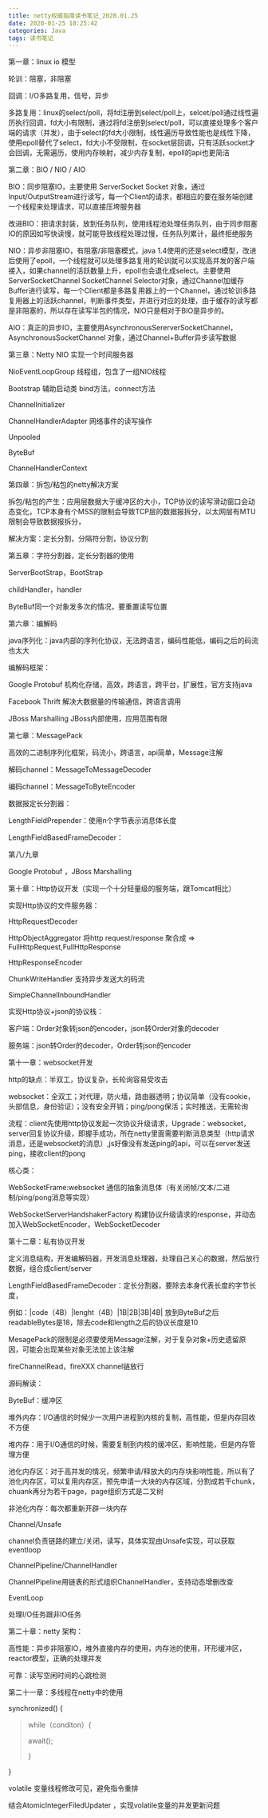 ```yaml
---
title: netty权威指南读书笔记_2020.01.25
date: 2020-01-25 18:25:42
categories: Java
tags: 读书笔记
---
```

第一章：linux io 模型

轮训：阻塞，非阻塞

回调：I/O多路复用，信号，异步

多路复用：linux的select/poll，将fd注册到select/poll上，selcet/poll通过线性遍历执行回调，fd大小有限制，通过将fd注册到select/poll，可以直接处理多个客户端的请求（并发），由于select的fd大小限制，线性遍历导致性能也是线性下降，使用epoll替代了select，fd大小不受限制，在socket层回调，只有活跃socket才会回调，无需遍历，使用内存映射，减少内存复制，epoll的api也更简洁
<!--more-->
第二章：BIO / NIO / AIO

BIO：同步阻塞IO，主要使用 ServerSocket Socket 对象，通过Input/OutputStream进行读写，每一个Client的请求，都相应的要在服务端创建一个线程来处理请求，可以直接压垮服务器

改进BIO：把请求封装，放到任务队列，使用线程池处理任务队列，由于同步阻塞IO的原因如写快读慢，就可能导致线程处理过慢，任务队列累计，最终拒绝服务

NIO：异步非阻塞IO，有阻塞/非阻塞模式，java 1.4使用的还是select模型，改进后使用了epoll，一个线程就可以处理多路复用的轮训就可以实现高并发的客户端接入，如果channel的活跃数量上升，epoll也会退化成select。主要使用ServerSocketChannel SocketChannel Selector对象，通过Channel加缓存Buffer进行读写，每一个Client都是多路复用器上的一个Channel，通过轮训多路复用器上的活跃channel，判断事件类型，并进行对应的处理，由于缓存的读写都是非阻塞的，所以存在读写半包的情况，NIO只是相对于BIO是异步的。

AIO：真正的异步IO，主要使用AsynchronousSererverSocketChannel，AsynchronousSocketChannel 对象，通过Channel+Buffer异步读写数据

第三章：Netty NIO 实现一个时间服务器

NioEventLoopGroup 线程组，包含了一组NIO线程

Bootstrap 辅助启动类 bind方法，connect方法

ChannelInitializer

ChannelHandlerAdapter 网络事件的读写操作

Unpooled

ByteBuf

ChannelHandlerContext

第四章：拆包/粘包的netty解决方案

拆包/粘包的产生：应用层数据大于缓冲区的大小，TCP协议的读写滑动窗口会动态变化，TCP本身有个MSS的限制会导致TCP层的数据报拆分，以太网层有MTU限制会导致数据报拆分，

解决方案：定长分割，分隔符分割，协议分割

第五章：字符分割器，定长分割器的使用

ServerBootStrap，BootStrap

childHandler，handler

ByteBuf同一个对象发多次的情况，要重置读写位置

第六章：编解码

java序列化：java内部的序列化协议，无法跨语言，编码性能低，编码之后的码流也太大

编解码框架：

Google Protobuf 机构化存储，高效，跨语言，跨平台，扩展性，官方支持java

Facebook Thrift 解决大数据量的传输通信，跨语言调用

JBoss Marshalling JBoss内部使用，应用范围有限

第七章：MessagePack

高效的二进制序列化框架，码流小，跨语言，api简单，Message注解

解码channel：MessageToMessageDecoder

编码channel：MessageToByteEncoder

数据报定长分割器：

LengthFieldPrepender：使用n个字节表示消息体长度

LengthFieldBasedFrameDecoder：

第八/九章

Google Protobuf ，JBoss Marshalling

第十章：Http协议开发（实现一个十分轻量级的服务端，跟Tomcat相比）

实现Http协议的文件服务器：

HttpRequestDecoder

HttpObjectAggregator 将http request/response 聚合成 =\> FullHttpRequest,FullHttpResponse

HttpResponseEncoder

ChunkWriteHandler 支持异步发送大的码流

SimpleChannelInboundHandler

实现Http协议+json的协议栈：

客户端：Order对象转json的encoder，json转Order对象的decoder

服务端：json转Order的decoder，Order转json的encoder

第十一章：websocket开发

http的缺点：半双工，协议复杂，长轮询容易受攻击

websocket：全双工；对代理，防火墙，路由器透明；协议简单（没有cookie，头部信息，身份验证）；没有安全开销；ping/pong保活；实时推送，无需轮询

流程：client先使用http协议发起一次协议升级请求，Upgrade：websocket，server回复协议升级，即握手成功，所在netty里面需要判断消息类型（http请求消息，还是websocket的消息）,js好像没有发送ping的api，可以在server发送ping，接收client的pong

核心类：

WebSocketFrame:websocket 通信的抽象消息体（有关闭帧/文本/二进制/ping/pong消息等实现）

WebSocketServerHandshakerFactory 构建协议升级请求的response，并动态加入WebSocketEncoder，WebSocketDecoder

第十二章：私有协议开发

定义消息结构，开发编解码器，开发消息处理器，处理自己关心的数据，然后放行数据，组合成client/server

LengthFieldBasedFrameDecoder：定长分割器，要除去本身代表长度的字节长度，

例如：\|code（4B）\|lenght（4B）\|1B\|2B\|3B\|4B\| 放到ByteBuf之后readableBytes是18，除去code和length之后的协议长度是10

MesagePack的限制是必须要使用Message注解，对于复杂对象+历史遗留原因，可能会出现某些对象无法加上该注解

fireChannelRead，fireXXX channel链放行

源码解读：

ByteBuf：缓冲区

堆外内存：I/O通信的时候少一次用户进程到内核的复制，高性能，但是内存回收不方便

堆内存：用于I/O通信的时候，需要复制到内核的缓冲区，影响性能，但是内存管理方便

池化内存区：对于高并发的情况，频繁申请/释放大的内存块影响性能，所以有了池化内存区，可以复用内存区，预先申请一大块的内存区域，分割成若干chunk，chuank再分为若干page，page组织方式是二叉树

非池化内存：每次都重新开辟一块内存

Channel/Unsafe

channel负责链路的建立/关闭，读写，具体实现由Unsafe实现，可以获取eventloop

ChannelPipeline/ChannelHandler

ChannelPipeline用链表的形式组织ChannelHandler，支持动态增删改查

EventLoop

处理I/O任务跟非IO任务

第二十章：netty 架构：

高性能：异步非阻塞IO，堆外直接内存的使用，内存池的使用，环形缓冲区，reactor模型，正确的处理并发

可靠：读写空闲时间的心跳检测

第二十一章：多线程在netty中的使用

synchronized() {

> while（conditon）{
>
> await();
>
> }

}

volatile 变量线程修改可见，避免指令重排

结合AtomicIntegerFiledUpdater ，实现volatile变量的并发更新问题

